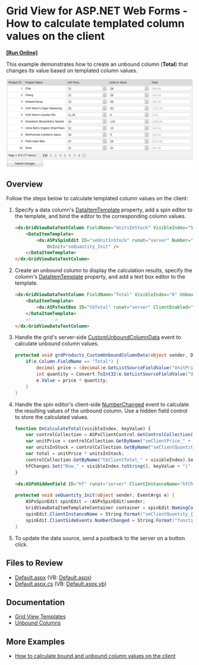 # Grid View for ASP.NET Web Forms - How to calculate templated column values on the client
<!-- run online -->
**[[Run Online]](https://codecentral.devexpress.com/e3929/)**
<!-- run online end -->

This example demonstrates how to create an unbound column (**Total**) that changes its value based on templated column values.

![Templates Column Values](calculateTotalValues.png)

## Overview

Follow the steps below to calculate templated column values on the client:

1. Specify a data column's [DataItemTemplate](https://docs.devexpress.com/AspNet/DevExpress.Web.GridViewDataColumn.DataItemTemplate) property, add a spin editor to the template, and bind the editor to the corresponding column values.

    ```aspx
    <dx:GridViewDataTextColumn FieldName="UnitsInStock" VisibleIndex="5">
        <DataItemTemplate>
            <dx:ASPxSpinEdit ID="seUnitInStock" runat="server" Number="0" Value='<%# Bind("UnitsInStock") %>'
                OnInit="seQuantity_Init" />
        </DataItemTemplate>
    </dx:GridViewDataTextColumn>
    ```

2. Create an unbound column to display the calculation results, specify the column's [DataItemTemplate](https://docs.devexpress.com/AspNet/DevExpress.Web.GridViewDataColumn.DataItemTemplate) property, and add a text box editor to the template.

    ```aspx
    <dx:GridViewDataTextColumn FieldName="Total" VisibleIndex="6" UnboundType="Decimal">
        <DataItemTemplate>
            <dx:ASPxTextBox ID="tbTotal" runat="server" ClientEnabled="False" OnInit="tbTotal_Init" />
        </DataItemTemplate>
        <!-- ... -->
    </dx:GridViewDataTextColumn>
    ```

3. Handle the grid's server-side [CustomUnboundColumnData](https://docs.devexpress.com/AspNet/DevExpress.Web.ASPxGridView.CustomUnboundColumnData) event to calculate unbound column values.

    ```csharp
    protected void grdProducts_CustomUnboundColumnData(object sender, DevExpress.Web.ASPxGridViewColumnDataEventArgs e) {
        if(e.Column.FieldName == "Total") {
            decimal price = (decimal)e.GetListSourceFieldValue("UnitPrice");
            int quantity = Convert.ToInt32(e.GetListSourceFieldValue("UnitsInStock"));
            e.Value = price * quantity;
        }
    }
    ```

4. Handle the spin editor's client-side [NumberChanged](https://docs.devexpress.com/AspNet/js-ASPxClientSpinEdit.NumberChanged) event to calculate the resulting values of the unbound column. Use a hidden field control to store the calculated values.

    ```js
    function OnCalculateTotal(visibleIndex, keyValue) {
        var controlCollection = ASPxClientControl.GetControlCollection();
        var unitPrice = controlCollection.GetByName("seClientPrice_" + visibleIndex).GetNumber();
        var unitsInStock = controlCollection.GetByName("seClientQuantity_" + visibleIndex).GetNumber();
        var total = unitPrice * unitsInStock;
        controlCollection.GetByName("tbClientTotal_" + visibleIndex).SetText(total.toFixed(2));
        hfChanges.Set("Row_" + visibleIndex.toString(), keyValue + "|" + unitPrice + "|" + unitsInStock);
    }
    ```

    ```aspx
    <dx:ASPxHiddenField ID="hf" runat="server" ClientInstanceName="hfChanges" />
    ```

    ```csharp
    protected void seQuantity_Init(object sender, EventArgs e) {
        ASPxSpinEdit spinEdit = (ASPxSpinEdit)sender;
        GridViewDataItemTemplateContainer container = spinEdit.NamingContainer as GridViewDataItemTemplateContainer;
        spinEdit.ClientInstanceName = String.Format("seClientQuantity_{0}", container.VisibleIndex);
        spinEdit.ClientSideEvents.NumberChanged = String.Format("function(s, e) {{ OnCalculateTotal({0},{1}); }}", container.VisibleIndex, container.KeyValue);
    }
    ```

5. To update the data source, send a postback to the server on a button click.

## Files to Review

* [Default.aspx](./CS/WebSite/Default.aspx) (VB: [Default.aspx](./VB/WebSite/Default.aspx))
* [Default.aspx.cs](./CS/WebSite/Default.aspx.cs) (VB: [Default.aspx.vb](./VB/WebSite/Default.aspx.vb))

## Documentation

* [Grid View Templates](https://docs.devexpress.com/AspNet/3718/components/grid-view/concepts/templates)
* [Unbound Columns](https://docs.devexpress.com/AspNet/3732/components/grid-view/concepts/data-representation-basics/columns/unbound-columns)

## More Examples

* [How to calculate bound and unbound column values on the client](https://github.com/DevExpress-Examples/how-to-sum-values-of-bound-and-unbound-columns-and-calculate-a-total-value-on-the-client-side-e2961)

